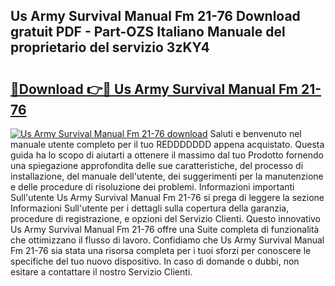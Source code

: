 ## Us Army Survival Manual Fm 21-76 Download gratuit PDF - Part-OZS Italiano Manuale del proprietario del servizio 3zKY4

# <h2><a href="http://dfb0kl.blite.top/?on=Us+Army+Survival+Manual+Fm+21-76">🔗Download 👉🔴 Us Army Survival Manual Fm 21-76</a></h2>

[![Us Army Survival Manual Fm 21-76 download](https://i.imgur.com/lujVjoI.png)](http://dfb0kl.blite.top/?on=Us+Army+Survival+Manual+Fm+21-76)
Saluti e benvenuto nel manuale utente completo per il tuo REDDDDDDD appena acquistato. Questa guida ha lo scopo di aiutarti a ottenere il massimo dal tuo Prodotto fornendo una spiegazione approfondita delle sue caratteristiche, del processo di installazione, del manuale dell'utente, dei suggerimenti per la manutenzione e delle procedure di risoluzione dei problemi. Informazioni importanti Sull'utente Us Army Survival Manual Fm 21-76 si prega di leggere la sezione Informazioni Sull'utente per i dettagli sulla copertura della garanzia, procedure di registrazione, e opzioni del Servizio Clienti. Questo innovativo Us Army Survival Manual Fm 21-76 offre una Suite completa di funzionalità che ottimizzano il flusso di lavoro. Confidiamo che Us Army Survival Manual Fm 21-76 sia stata una risorsa completa per i tuoi sforzi per conoscere le specifiche del tuo nuovo dispositivo. In caso di domande o dubbi, non esitare a contattare il nostro Servizio Clienti.
